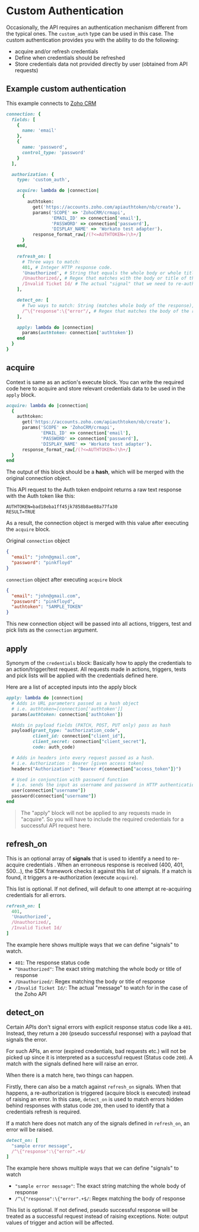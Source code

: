 # Custom Authentication

Occasionally, the API requires an authentication mechanism different from the typical ones. The `custom_auth` type can be used in this case. The custom authentication provides you with the ability to do the following:

- acquire and/or refresh credentials
- Define when credentials should be refreshed
- Store credentials data not provided directly by user (obtained from API requests)

## Example custom authentication

This example connects to [Zoho CRM](https://www.zoho.com/crm/help/api/using-authentication-token.html)

```ruby
connection: {
  fields: [
    {
      name: 'email'
    },
    {
      name: 'password',
      control_type: 'password'
    }
  ],

  authorization: {
    type: 'custom_auth',

    acquire: lambda do |connection|
      {
        authtoken:
          get('https://accounts.zoho.com/apiauthtoken/nb/create').
          params('SCOPE' => 'ZohoCRM/crmapi',
                 'EMAIL_ID' => connection['email'],
                 'PASSWORD' => connection['password'],
                 'DISPLAY_NAME' => 'Workato test adapter').
          response_format_raw[/(?<=AUTHTOKEN=)\h+/]
      }
    end,

    refresh_on: [
      # Three ways to match:
      401, # Integer HTTP response code.
      'Unauthorized', # String that equals the whole body or whole title of the error response.
      /Unauthorized/, # Regex that matches with the body or title of the error response.
      /Invalid Ticket Id/ # The actual "signal" that we need to re-authorize in Zoho.
    ],

    detect_on: [
      # Two ways to match: String (matches whole body of the response), and:
      /^\{"response":\{"error"/, # Regex that matches the body of the response.
    ],

    apply: lambda do |connection|
      params(authtoken: connection['authtoken'])
    end
  }
}
```

## acquire

Context is same as an action's execute block. You can write the required code here to acquire and store relevant credentials data to be used in the `apply` block.
```ruby
acquire: lambda do |connection|
  {
    authtoken:
      get('https://accounts.zoho.com/apiauthtoken/nb/create').
      params('SCOPE' => 'ZohoCRM/crmapi',
             'EMAIL_ID' => connection['email'],
             'PASSWORD' => connection['password'],
             'DISPLAY_NAME' => 'Workato test adapter').
      response_format_raw[/(?<=AUTHTOKEN=)\h+/]
  }
end
```

The output of this block should be a **hash**, which will be merged with the original connection object.

This API request to the Auth token endpoint returns a raw text response with the Auth token like this:
```
AUTHTOKEN=bad18eba1ff45jk7858b8ae88a77fa30
RESULT=TRUE
```

As a result, the connection object is merged with this value after executing the `acquire` block.

Original `connection` object
```json
{
  "email": "john@gmail.com",
  "password": "pinkfloyd"
}
```
`connection` object after executing `acquire` block
```json
{
  "email": "john@gmail.com",
  "password": "pinkfloyd",
  "authtoken": "SAMPLE_TOKEN"
}
```

This new connection object will be passed into all actions, triggers, test and pick lists as the `connection` argument.

## apply

Synonym of the `credentials` block: Basically how to apply the credentials to an action/trigger/test request. All requests made in actions, triggers, tests and pick lists will be applied with the credentials defined here.

Here are a list of accepted inputs into the apply block

```ruby
apply: lambda do |connection|
  # Adds in URL parameters passed as a hash object
  # i.e. authtoken=[connection['authtoken']]
  params(authtoken: connection['authtoken'])

  #Adds in payload fields (PATCH, POST, PUT only) pass as hash
  payload(grant_type: "authorization_code",
          client_id: connection["client_id"],
          client_secret: connection["client_secret"],
          code: auth_code)

  # Adds in headers into every request passed as a hash.
  # i.e. Authorization : Bearer [given access token]
  headers("Authorization": "Bearer #{connection["access_token"]}")  

  # Used in conjunction with password function
  # i.e. sends the input as username and password in HTTP authentication
  user(connection["username"])   
  password(connection["username"])
end
```

> The "apply" block will not be applied to any requests made in "acquire". So you will have to include the required credentials for a successful API request here.

## refresh_on

This is an optional array of **signals** that is used to identify a need to re-acquire credentials . When an erroneous response is received (400, 401, 500...), the SDK framework checks it against this list of signals. If a match is found, it triggers a re-authorization (execute `acquire`).

This list is optional. If not defined, will default to one attempt at re-acquiring credentials for all errors.

```ruby
refresh_on: [
  401,
  'Unauthorized',
  /Unauthorized/,
  /Invalid Ticket Id/
]
```

The example here shows multiple ways that we can define "signals" to watch.

- `401`: The response status code
- `"Unauthorized"`: The exact string matching the whole body or title of response
- `/Unauthorized/`: Regex matching the body or title of response
- `/Invalid Ticket Id/`: The actual "message" to watch for in the case of the Zoho API

## detect_on

Certain APIs don't signal errors with explicit response status code like a `401`. Instead, they return a `200` (pseudo successful response) with a payload that signals the error.

For such APIs, an error (expired credentials, bad requests etc.) will not be picked up since it is interpreted as a successful request (Status code `200`). A match with the signals defined here will raise an error.

When there is a match here, two things can happen.

Firstly, there can also be a match against `refresh_on` signals. When that happens, a re-authorization is triggered (acquire block is executed) instead of raising an error. In this case, `detect_on` is used to match errors hidden behind responses with status code `200`, then used to identify that a credentials refresh is required.

If a match here does not match any of the signals defined in `refresh_on`, an error will be raised.

```ruby
detect_on: [
  "sample error message",
  /^\{"response":\{"error".+$/
]
```

The example here shows multiple ways that we can define "signals" to watch

- `"sample error message"`: The exact string matching the whole body of response
- `/^\{"response":\{"error".+$/`: Regex matching the body of response

This list is optional. If not defined, pseudo successful response will be treated as a successful request instead of raising exceptions. Note: output values of trigger and action will be affected.
